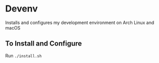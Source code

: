 # Devenv

Installs and configures my development environment on Arch Linux and macOS

## To Install and Configure
Run `./install.sh`
